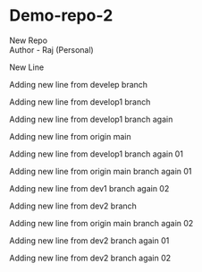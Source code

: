 # Demo-repo-2
New Repo 
<br>
Author - Raj (Personal)
<p>New Line</p>

<p>Adding new line from develep branch</p>
<p>Adding new line from develop1 branch</p>
<p>Adding new line from develop1 branch again</p>
<p>Adding new line from origin main</p>
<p>Adding new line from develop1 branch again 01</p>

<p>Adding new line from origin main branch again 01</p>
<p>Adding new line from dev1 branch again 02</p>

<p>Adding new line from dev2 branch</p>

<p>Adding new line from origin main branch again 02</p>

<p>Adding new line from dev2 branch again 01</p>

<p>Adding new line from dev2 branch again 02</p>